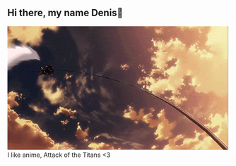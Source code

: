 ## Hi there, my name Denis👋

<img src="https://github.com/deshaoriginal/deshaoriginal/blob/main/1467399200_giphy%20(2).gif">
I like anime, Attack of the Titans <3
